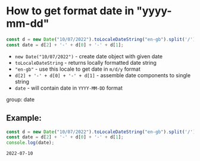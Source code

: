 # How to get format date in "yyyy-mm-dd"

```js
const d = new Date("10/07/2022").toLocaleDateString("en-gb").split('/');
const date = d[2] + '-' + d[0] + '-' + d[1];
```

- `new Date("10/07/2022")` - create date object with given date
- `toLocaleDateString` - returns locally formatted date string
- `"en-gb"` - use this locale to get date in `m/d/y` format
- `d[2] + '-' + d[0] + '-' + d[1]` - assemble date components to single string
- `date` - will contain date in `YYYY-MM-DD` format

group: date

## Example: 
```js
const d = new Date("10/07/2022").toLocaleDateString("en-gb").split('/');
const date = d[2] + '-' + d[0] + '-' + d[1];
console.log(date);
```
```
2022-07-10

```

